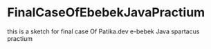 # FinalCaseOfEbebekJavaPractium
this is a sketch for final case Of Patika.dev e-bebek Java spartacus practium
